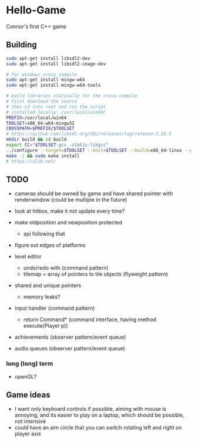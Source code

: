 # Hello-Game
  Connor's first C++ game

## Building
```sh
sudo apt-get install libsdl2-dev
sudo apt-get install libsdl2-image-dev

# for windows cross compile
sudo apt-get install mingw-w64
sudo apt-get install mingw-w64-tools

# build libraries statically for the cross compile
# first download the source
# then cd into root and run the script
# installed locally: /usr/local/win64/
PREFIX=/usr/local/win64
TOOLSET=x86_64-w64-mingw32
CROSSPATH=$PREFIX/$TOOLSET
# https://github.com/libsdl-org/SDL/releases/tag/release-2.28.5
mkdir build && cd build
export CC="$TOOLSET-gcc -static-libgcc"
../configure --target=$TOOLSET --host=$TOOLSET --build=x86_64-linux --prefix=$CROSSPATH
make -j && sudo make install
# https://zlib.net/

```

## TODO
* cameras should be owned by game and have shared pointer with renderwindow (could be multiple in the future)

* look at hitbox, make it not update every time?
* make oldposition and newposition protected
  * api following that
* figure out edges of platforms
* level editor
  * undo/redo with (command pattern)
  * tilemap = array of pointers to tile objects (flyweight pattern)
* shared and unique pointers
  * memory leaks?
* input handler (command pattern)
  * return Command* (command interface, having method execute(Player p))
* achievements (observer pattern/event queue)
* audio queues (observer pattern/event queue)

### long (long) term
* openGL?

## Game ideas
* I want only keyboard controls if possible, aiming with mouse is annoying, and its easier to play on a laptop, which should be possible, not intensive
* could have an aim circle that you can switch rotating left and right on player axis
